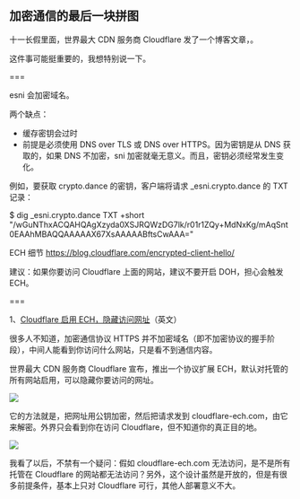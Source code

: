 ## 加密通信的最后一块拼图

十一长假里面，世界最大 CDN 服务商 Cloudflare 发了一个博客文章，。

这件事可能挺重要的，我想特别说一下。

===

esni 会加密域名。

两个缺点：

- 缓存密钥会过时
- 前提是必须使用 DNS over TLS 或 DNS over HTTPS。因为密钥是从 DNS 获取的，如果 DNS 不加密，sni 加密就毫无意义。而且，密钥必须经常发生变化。

例如，要获取 crypto.dance 的密钥，客户端将请求 _esni.crypto.dance 的 TXT 记录：

$ dig _esni.crypto.dance TXT +short
"/wGuNThxACQAHQAgXzyda0XSJRQWzDG7lk/r01r1ZQy+MdNxKg/mAqSnt0EAAhMBAQQAAAAAX67XsAAAAABftsCwAAA="

ECH 细节 https://blog.cloudflare.com/encrypted-client-hello/

建议：如果你要访问 Cloudflare 上面的网站，建议不要开启 DOH，担心会触发 ECH。

===


1、[Cloudflare 启用 ECH，隐藏访问网址](https://blog.cloudflare.com/announcing-encrypted-client-hello/)（英文）

很多人不知道，加密通信协议 HTTPS 并不加密域名（即不加密协议的握手阶段），中间人能看到你访问什么网站，只是看不到通信内容。

世界最大 CDN 服务商 Cloudflare 宣布，推出一个协议扩展 ECH，默认对托管的所有网站启用，可以隐藏你要访问的网址。

![](https://cdn.beekka.com/blogimg/asset/202309/bg2023093001.webp)

它的方法就是，把网址用公钥加密，然后把请求发到 cloudflare-ech.com，由它来解密。外界只会看到你在访问 Cloudflare，但不知道你的真正目的地。

![](https://cdn.beekka.com/blogimg/asset/202309/bg2023093002.webp)

我看了以后，不禁有一个疑问：假如 cloudflare-ech.com 无法访问，是不是所有托管在 Cloudflare 的网站都无法访问？另外，这个设计虽然是开放的，但是有很多前提条件，基本上只对 Cloudflare 可行，其他人部署意义不大。